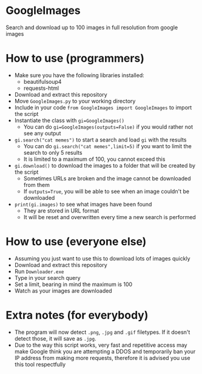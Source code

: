 # GoogleImages
Search and download up to 100 images in full resolution from google images

# How to use (programmers)
* Make sure you have the following libraries installed:
  * beautifulsoup4
  * requests-html
* Download and extract this repository
* Move `GoogleImages.py` to your working directory
* Include in your code `from GoogleImages import GoogleImages` to import the script
* Instantiate the class with `gi=GoogleImages()` 
  * You can do `gi=GoogleImages(outputs=False)` if you would rather not see any output
* `gi.search("cat memes")` to start a search and load `gi` with the results
  * You can do `gi.search("cat memes",limit=5)` if you want to limit the search to only 5 results
  * It is limited to a maximum of 100, you cannot exceed this
* `gi.download()` to download the images to a folder that will be created by the script
  * Sometimes URLs are broken and the image cannot be downloaded from them
  * If `outputs=True`, you will be able to see when an image couldn't be downloaded
* `print(gi.images)` to see what images have been found
  * They are stored in URL format
  * It will be reset and overwritten every time a new search is performed
  
# How to use (everyone else)
* Assuming you just want to use this to download lots of images quickly
* Download and extract this repository
* Run `Downloader.exe`
* Type in your search query
* Set a limit, bearing in mind the maximum is 100
* Watch as your images are downloaded

# Extra notes (for everybody)
* The program will now detect `.png`, `.jpg` and `.gif` filetypes. If it doesn't detect those, it will save as `.jpg`.
* Due to the way this script works, very fast and repetitive access may make Google think you are attempting a DDOS and temporarily ban your IP address from making more requests, therefore it is advised you use this tool respectfully
